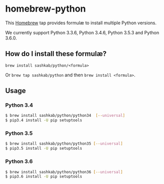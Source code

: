 # homebrew-python

This [Homebrew](http://brew.sh) tap provides formulæ to install multiple Python versions.

We currently support Python 3.3.6, Python 3.4.6, Python 3.5.3 and Python 3.6.0.

## How do I install these formulæ?

`brew install sashkab/python/<formula>`

Or `brew tap sashkab/python` and then `brew install <formula>`.

## Usage

### Python 3.4

```bash
$ brew install sashkab/python/python34  [--universal]
$ pip3.4 install -U pip setuptools
```

### Python 3.5

```bash
$ brew install sashkab/python/python35 [--universal]
$ pip3.5 install -U pip setuptools
```

### Python 3.6

```bash
$ brew install sashkab/python/python36 [--universal]
$ pip3.6 install -U pip setuptools
```
